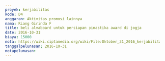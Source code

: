 ```yaml
---
proyek: kerjabilitas
kode: D4
anggaran: Aktivitas promosi lainnya
nama: Riang Girinda F
title: beli alvaboard untuk persiapan pinastika award di jogja
date: 2016-10-31
biaya: 15000
nota: https://wiki.ciptamedia.org/wiki/File:Oktober_31_2016_kerjabilitas_D4_beli_alvaboard_ginda305.jpg
tanggalpelunasan: 2016-10-31
notapelunasan:
---
```

